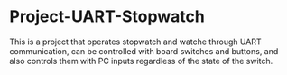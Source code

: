 # Project-UART-Stopwatch
This is a project that operates stopwatch and watche through UART communication, can be controlled with board switches and buttons, and also controls them with PC inputs regardless of the state of the switch.
